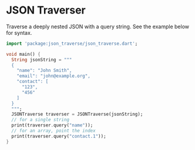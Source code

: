 # JSON Traverser

Traverse a deeply nested JSON with a query string. See the example below for syntax.

```dart
import 'package:json_traverse/json_traverse.dart';

void main() {
  String jsonString = """
  {
    "name": "John Smith",
    "email": "john@example.org",
    "contact": [
      "123",
      "456"
    ]
  }
  """;
  JSONTraverse traverser = JSONTraverse(jsonString);
  // for a single string
  print(traverser.query("name"));
  // for an array, point the index
  print(traverser.query("contact.1"));
}
```
